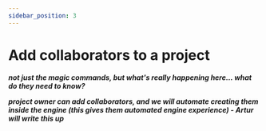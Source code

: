 ```yaml
---
sidebar_position: 3
---
```


# Add collaborators to a project

***not just the magic commands, but what's really happening here... what do they need to know?***

***project owner can add collaborators, and we will automate creating them inside the engine (this gives them automated engine experience) - Artur will write this up*** 